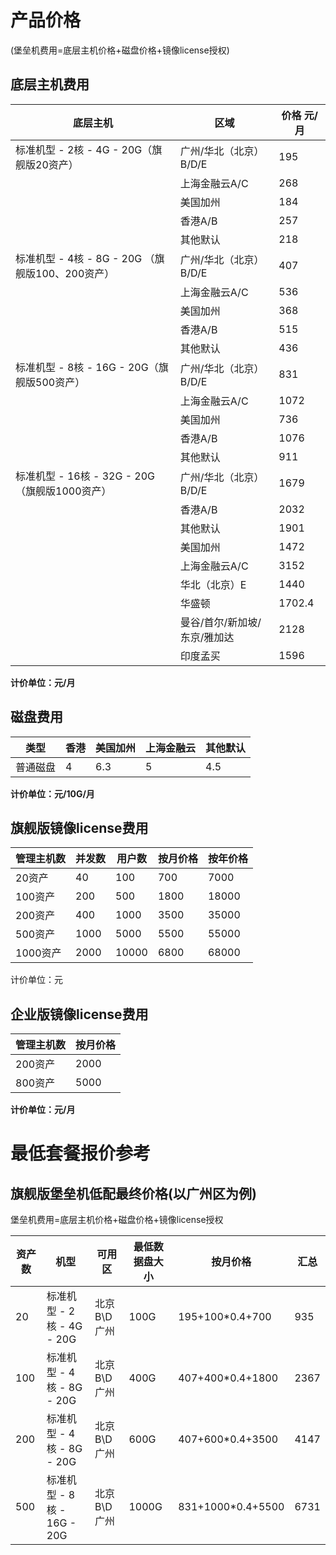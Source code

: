 

# 产品价格  
(堡垒机费用=底层主机价格+磁盘价格+镜像license授权)

## 底层主机费用

|底层主机                     | 区域              |价格 元/月    |
| ----------------------------| ---------------   | -------- |
|标准机型 - 2核 - 4G - 20G（旗舰版20资产）     |广州/华北（北京）B/D/E   |195    | 
|                               |上海金融云A/C       |268   | 
|                               | 美国加州           |184    | 
|                               | 香港A/B           |257   | 
|                               | 其他默认           |218   | 
| 标准机型 - 4核 - 8G - 20G （旗舰版100、200资产）     | 广州/华北（北京）B/D/E   |407    | 
|                               |上海金融云A/C       |536   | 
|                               | 美国加州           |368    | 
|                               | 香港A/B           |515  | 
|                               | 其他默认           |436  | 
| 标准机型 - 8核 - 16G - 20G（旗舰版500资产）      | 广州/华北（北京）B/D/E   |831    | 
|                               |上海金融云A/C       |1072   | 
|                               | 美国加州           |736    | 
|                               | 香港A/B           |1076  | 
|                               | 其他默认           |911  | 
| 标准机型 - 16核 - 32G - 20G（旗舰版1000资产）    | 广州/华北（北京）B/D/E   |1679   | 
|                               | 香港A/B           |2032   | 
|                               | 其他默认          |1901   | 
|                               |美国加州            |1472  | 
|                               |上海金融云A/C      |3152 | 
|                               | 华北（北京）E           |1440   | 
|                               |华盛顿         |1702.4   | 
|                               |曼谷/首尔/新加坡/东京/雅加达  |2128 | 
|                               |印度孟买         |1596  | 

**计价单位：元/月**

## 磁盘费用  

| 类型   | 香港 |美国加州 |上海金融云  | 其他默认 |
| ---- | --------- | ---- | ---- | --- |
| 普通磁盘 |4     |6.3 | 5 | 4.5 |

**计价单位：元/10G/月**

## 旗舰版镜像license费用

| 管理主机数       | 并发数  | 用户数   | 按月价格 | 按年价格  |
| ------           |  ---- | ----- | ---- | ----- |
| 20资产   | 40   | 100   | 700  | 7000  |
| 100资产  | 200  | 500   | 1800 | 18000 |
| 200资产  | 400  | 1000  | 3500 | 35000 |
| 500资产  | 1000 | 5000  | 5500 | 55000 |
| 1000资产 | 2000 | 10000 | 6800 | 68000 |

计价单位：元

## 企业版镜像license费用

| 管理主机数 | 按月价格 |
| ----- | ---- |
| 200资产 | 2000 |
| 800资产 | 5000 |

**计价单位：元/<wrap em>月</wrap>**

# 最低套餐报价参考

## 旗舰版堡垒机低配最终价格(以广州区为例)

堡垒机费用=底层主机价格+磁盘价格+镜像license授权

| 资产数 | 机型                    | 可用区       | 最低数据盘大小 | 按月价格  | 汇总 |
| --- | --------------------- | --------- | ----- | ---- |---- |
| 20  | 标准机型 - 2核 - 4G - 20G  | 北京B\\D 广州 | 100G  | 195+100*0.4+700  |935  |
| 100 | 标准机型 - 4核 - 8G - 20G  | 北京B\\D 广州 | 400G  | 407+400*0.4+1800 |2367  |
| 200 | 标准机型 - 4核 - 8G - 20G  | 北京B\\D 广州 | 600G  | 407+600*0.4+3500 |4147  |
| 500 | 标准机型 - 8核 - 16G - 20G | 北京B\\D 广州 | 1000G | 831+1000*0.4+5500 |6731  |
